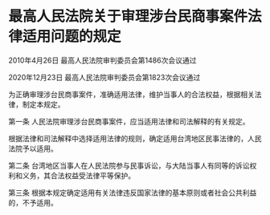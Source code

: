 # 最高人民法院关于审理涉台民商事案件法律适用问题的规定

2010年4月26日 最高人民法院审判委员会第1486次会议通过

2020年12月23日 最高人民法院审判委员会第1823次会议通过



为正确审理涉台民商事案件，准确适用法律，维护当事人的合法权益，根据相关法律，制定本规定。

第一条 人民法院审理涉台民商事案件，应当适用法律和司法解释的有关规定。

根据法律和司法解释中选择适用法律的规则，确定适用台湾地区民事法律的，人民法院予以适用。

第二条 台湾地区当事人在人民法院参与民事诉讼，与大陆当事人有同等的诉讼权利和义务，其合法权益受法律平等保护。

第三条 根据本规定确定适用有关法律违反国家法律的基本原则或者社会公共利益的，不予适用。